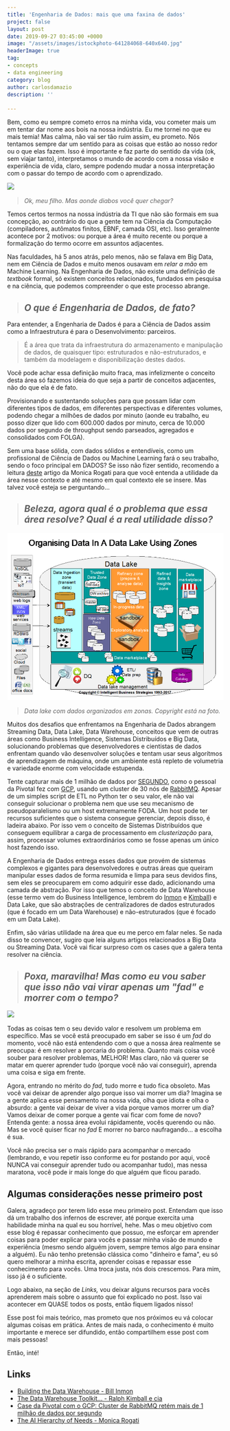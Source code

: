 ```yaml
---
title: 'Engenharia de Dados: mais que uma faxina de dados'
project: false
layout: post
date: 2019-09-27 03:45:00 +0000
image: "/assets/images/istockphoto-641284068-640x640.jpg"
headerImage: true
tag:
- concepts
- data engineering
category: blog
author: carlosdamazio
description: ''

---
```

Bem, como eu sempre cometo erros na minha vida, vou cometer mais um em tentar dar nome aos bois na nossa indústria. Eu me tornei no que eu mais temia! Mas calma, não vai ser tão ruim assim, eu prometo. Nós tentamos sempre dar um sentido para as coisas que estão ao nosso redor ou o que elas fazem. Isso é importante e faz parte do sentido da vida (ok, sem viajar tanto), interpretamos o mundo de acordo com a nossa visão e experiência de vida, claro, sempre podendo mudar a nossa interpretação com o passar do tempo de acordo com o aprendizado.

![](https://media.giphy.com/media/l0IypeKl9NJhPFMrK/giphy.gif)

> _Ok, meu filho. Mas aonde diabos você quer chegar?_

Temos certos termos na nossa indústria da TI que não são formais em sua concepção, ao contrário do que a gente tem na Ciência da Computação (compiladores, autômatos finitos, EBNF, camada OSI, etc). Isso geralmente acontece por 2 motivos: ou porque a área é muito recente ou porque a formalização do termo ocorre em assuntos adjacentes.

Nas faculdades, há 5 anos atrás, pelo menos, não se falava em Big Data, nem em Ciência de Dados e muito menos ousavam em _relar a mão_ em Machine Learning. Na Engenharia de Dados, não existe uma definição de _textbook_ formal, só existem conceitos relacionados, fundados em pesquisa e na ciência, que podemos compreender o que este processo abrange.

> ## _O que é Engenharia de Dados, de fato?_

Para entender, a Engenharia de Dados é para a Ciência de Dados assim como a Infraestrutura é para o Desenvolvimento: parceiros. 

> É a área que trata da infraestrutura do armazenamento e manipulação de dados, de quaisquer tipo: estruturados e não-estruturados, e também da modelagem e disponibilização destes dados. 

Você pode achar essa definição muito fraca, mas infelizmente o conceito desta área só fazemos ideia do que seja a partir de conceitos adjacentes, não do que ela é de fato.

Provisionando e sustentando soluções para que possam lidar com diferentes tipos de dados, em diferentes perspectivas e diferentes volumes, podendo chegar a milhões de dados por minuto (aonde eu trabalho, eu posso dizer que lido com 600.000 dados por minuto, cerca de 10.000 dados por segundo de throughput sendo parseados, agregados e consolidados com FOLGA). 

Sem uma base sólida, com dados sólidos e entendíveis, como um profissional de Ciência de Dados ou Machine Learning fará o seu trabalho, sendo o foco principal em DADOS? Se isso não fizer sentido, recomendo a leitura [deste](https://hackernoon.com/the-ai-hierarchy-of-needs-18f111fcc007) artigo da Monica Rogati para que você entenda a utilidade da área nesse contexto e até mesmo em qual contexto ele se insere. Mas talvez você esteja se perguntando...

> ## _Beleza, agora qual é o problema que essa área resolve? Qual é a real utilidade disso?_

![](/assets/images/Figure-2.png)

> _Data lake com dados organizados em zonas. Copyright está na foto._

Muitos dos desafios que enfrentamos na Engenharia de Dados abrangem Streaming Data, Data Lake, Data Warehouse, conceitos que vem de outras áreas como Business Intelligence, Sistemas Distribuídos e Big Data, solucionando problemas que desenvolvedores e cientistas de dados enfrentam quando vão desenvolver soluções e tentam usar seus algorítmos de aprendizagem de máquina, onde um ambiente está repleto de volumetria e variedade enorme com velocidade estupenda.

Tente capturar mais de 1 milhão de dados por [SEGUNDO](https://content.pivotal.io/blog/rabbitmq-hits-one-million-messages-per-second-on-google-compute-engine "pivotal"), como o pessoal da Pivotal fez com [GCP](https://cloud.google.com/ "GCP"), usando um cluster de 30 nós de [RabbitMQ](https://www.rabbitmq.com/ "RabbitMQ"). Apesar de um simples script de ETL no Python ter o seu valor, ele não vai conseguir solucionar o problema nem que use seu mecanismo de pseudoparalelismo ou um host extremamente FODA. Um host pode ter recursos suficientes que o sistema consegue gerenciar, depois disso, é ladeira abaixo. Por isso vem o conceito de Sistemas Distribuídos que conseguem equilibrar a carga de processamento em _clusterização_ para, assim, processar volumes extraordinários como se fosse apenas um único host fazendo isso.

A Engenharia de Dados entrega esses dados que provém de sistemas complexos e gigantes para desenvolvedores e outras áreas que queiram manipular esses dados de forma resumida e limpa para seus devidos fins, sem eles se preocuparem em como adquirir esse dado, adicionando uma camada de abstração. Por isso que temos o conceito de Data Warehouse (esse termo vem do Business Intelligence, lembrem do [Inmon](https://www.amazon.com/Building-Data-Warehouse-W-Inmon/dp/0764599445 "Building Data Warehouse") e [Kimball](https://www.amazon.com.br/Data-Warehouse-Toolkit-Definitive-Dimensional-ebook/dp/B00DRZX6XS/ref=asc_df_B00DRZX6XS/?tag=googleshopp00-20&linkCode=df0&hvadid=379727426149&hvpos=1o1&hvnetw=g&hvrand=8794885456156982741&hvpone=&hvptwo=&hvqmt=&hvdev=c&hvdvcmdl=&hvlocint=&hvlocphy=1001541&hvtargid=pla-406164365193&psc=1 "Kimball")) e Data Lake, que são abstrações de centralizadores de dados estruturados (que é focado em um Data Warehouse) e não-estruturados (que é focado em um Data Lake).

Enfim, são várias utilidade na área que eu me perco em falar neles. Se nada disso te convencer, sugiro que leia alguns artigos relacionados a Big Data ou Streaming Data. Você vai ficar surpreso com os cases que a galera tenta resolver na ciência.

> ## _Poxa, maravilha! Mas como eu vou saber que isso não vai virar apenas um "fad" e morrer com o tempo?_

![](https://media.giphy.com/media/pPhyAv5t9V8djyRFJH/giphy.gif)

Todas as coisas tem o seu devido valor e resolvem um  problema em específico. Mas se você está preocupado em saber se isso é um _fad_ do momento, você não está entendendo com o que a nossa área realmente se preocupa: é em resolver a porcaria do problema. Quanto mais coisa você souber para resolver problemas, MELHOR! Mas claro, não vá querer se matar em querer aprender tudo (porque você não vai conseguir), aprenda uma coisa e siga em frente.

Agora, entrando no mérito do _fad_, tudo morre e tudo fica obsoleto. Mas você vai deixar de aprender algo porque isso vai morrer um dia? Imagina se a gente aplica esse pensamento na nossa vida, olha que idiota e olha o absurdo: a gente vai deixar de viver a vida porque vamos morrer um dia? Vamos deixar de comer porque a gente vai ficar com fome de novo? Entenda gente: a nossa área evolui rápidamente, vocês querendo ou não. Mas se você quiser ficar no _fad_ E morrer no barco naufragando... a escolha é sua.

Você não precisa ser o mais rápido para acompanhar o mercado (lembrando, e vou repetir isso conforme eu for postando por aqui, você NUNCA vai conseguir aprender tudo ou acompanhar tudo), mas nessa maratona, você pode ir mais longe do que alguém que ficou parado.

## Algumas considerações nesse primeiro post

Galera, agradeço por terem lido esse meu primeiro post. Entendam que isso dá um trabalho dos infernos de escrever, até porque exercita uma habilidade minha na qual eu sou horrível, hehe. Mas o meu objetivo com esse blog é repassar conhecimento que possuo, me esforçar em aprender coisas para poder explicar para vocês e passar minha visão de mundo e experiência (mesmo sendo alguém jovem, sempre temos algo para ensinar a alguém). Eu não tenho pretensão clássica como "dinheiro e fama", eu só quero melhorar a minha escrita, aprender coisas e repassar esse conhecimento para vocês. Uma troca justa, nós dois crescemos. Para mim, isso já é o suficiente.

Logo abaixo, na seção de _Links,_ vou deixar alguns recursos para vocês aprenderem mais sobre o assunto que foi explicado no post. Isso vai acontecer em QUASE todos os posts, então fiquem ligados nisso!

Esse post foi mais teórico, mas prometo que nos próximos eu vá colocar algumas coisas em prática. Antes de mais nada, o conhecimento é muito importante e merece ser difundido, então compartilhem esse post com mais pessoas!

Então, inté!

## Links

* [Building the Data Warehouse - Bill Inmon]()
* [The Data Warehouse Toolkit... - Ralph Kimball e cia](https://www.amazon.com/dp/1118530802/ref=pd_lpo_sbs_dp_ss_1?pf_rd_p=7a8f5654-37f5-4688-a266-a74309cad748&pf_rd_s=lpo-top-stripe-1&pf_rd_t=201&pf_rd_i=0764599445&pf_rd_m=ATVPDKIKX0DER&pf_rd_r=QHX66M7VBA9Z2SP5VM4Q&pf_rd_r=QHX66M7VBA9Z2SP5VM4Q&pf_rd_p=7a8f5654-37f5-4688-a266-a74309cad748)
* [Case da Pivotal com o GCP: Cluster de RabbitMQ retém mais de 1 milhão de dados por segundo](https://content.pivotal.io/blog/rabbitmq-hits-one-million-messages-per-second-on-google-compute-engine)
* [The AI Hierarchy of Needs - Monica Rogati](https://hackernoon.com/the-ai-hierarchy-of-needs-18f111fcc007)